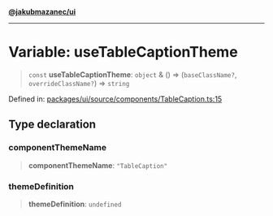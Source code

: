 [**@jakubmazanec/ui**](../README.md)

---

# Variable: useTableCaptionTheme

> `const` **useTableCaptionTheme**: `object` & () => (`baseClassName?`, `overrideClassName?`) =>
> `string`

Defined in:
[packages/ui/source/components/TableCaption.ts:15](https://github.com/jakubmazanec/tools/blob/74fa88a6249b3d486436ae7655f4962bc4a86e11/packages/ui/source/components/TableCaption.ts#L15)

## Type declaration

### componentThemeName

> **componentThemeName**: `"TableCaption"`

### themeDefinition

> **themeDefinition**: `undefined`
